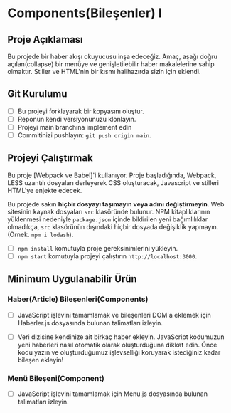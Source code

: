 # Components(Bileşenler) I

## Proje Açıklaması

Bu projede bir haber akışı okuyucusu inşa edeceğiz. Amaç, aşağı doğru açılan(collapse) bir menüye ve genişletilebilir haber makalelerine sahip olmaktır. Stiller ve HTML'nin bir kısmı halihazırda sizin için eklendi.

## Git Kurulumu

* [ ] Bu projeyi forklayarak bir kopyasını oluştur.
* [ ] Reponun kendi versiyonunuzu klonlayın.
* [ ] Projeyi main branchına implement edin
* [ ] Commitinizi pushlayın: `git push origin main`.

## Projeyi Çalıştırmak

Bu proje [Webpack ve Babel]'i kullanıyor.  Proje başladığında, Webpack, LESS uzantılı dosyaları derleyerek CSS oluşturacak, Javascript ve stilleri HTML'ye enjekte edecek. 

Bu projede sakın **hiçbir dosyayı taşımayın veya adını değiştirmeyin**. Web sitesinin kaynak dosyaları `src` klasöründe bulunur. NPM kitaplıklarının yüklenmesi nedeniyle `package.json` içinde bildirilen yeni bağımlılıklar olmadıkça, `src` klasörünün dışındaki hiçbir dosyada değişiklik yapmayın. (Örnek. `npm i lodash`).

* [ ] `npm install` komutuyla proje gereksinimlerini yükleyin.
* [ ] `npm start` komutuyla projeyi çalıştırın `http://localhost:3000`.

## Minimum Uygulanabilir Ürün

### Haber(Article) Bileşenleri(Components)

* [ ] JavaScript işlevini tamamlamak ve bileşenleri DOM'a eklemek için Haberler.js dosyasında bulunan talimatları izleyin.

* [ ] Veri dizisine kendinize ait birkaç haber ekleyin. JavaScript kodumuzun yeni haberleri nasıl otomatik olarak oluşturduğuna dikkat edin. Önce kodu yazın ve oluşturduğumuz işlevselliği koruyarak istediğiniz kadar bileşen ekleyin!

### Menü Bileşeni(Component)

* [ ] JavaScript işlevini tamamlamak için Menu.js dosyasında bulunan talimatları izleyin.

